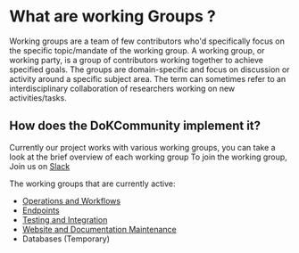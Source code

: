 # What are working Groups ?

Working groups are a team of few contributors who'd specifically focus on the specific topic/mandate of the working group.
A working group, or working party, is a group of contributors working together to achieve specified goals. The groups are domain-specific and focus on discussion or activity around a specific subject area. The term can sometimes refer to an interdisciplinary collaboration of researchers working on new activities/tasks.

## How does the DoKCommunity implement it?

Currently our project works with various working groups, you can take a look at the brief overview of each working group
To join the working group, Join us on [Slack](https://go.dok.community/slack)

The working groups that are currently active:

- [Operations and Workflows](https://dokc.github.io/docs/Working-Groups/Operations)
- [Endpoints](https://dokc.github.io/docs/Working-Groups/endpoints)
- [Testing and Integration](https://dokc.github.io/docs/Working-Groups/Testing)
- [Website and Documentation Maintenance](https://dokc.github.io/docs/Working-Groups/Website)
- Databases (Temporary)
